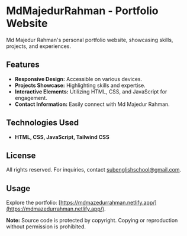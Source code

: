 # MdMajedurRahman - Portfolio Website

Md Majedur Rahman's personal portfolio website, showcasing skills, projects, and experiences.

## Features

- **Responsive Design:** Accessible on various devices.
- **Projects Showcase:** Highlighting skills and expertise.
- **Interactive Elements:** Utilizing HTML, CSS, and JavaScript for engagement.
- **Contact Information:** Easily connect with Md Majedur Rahman.

## Technologies Used

- **HTML, CSS, JavaScript, Tailwind CSS**

## License

All rights reserved. For inquiries, contact [subenglishschool@gmail.com](mailto:subenglishschool@gmail.com).

## Usage

Explore the portfolio: [https://mdmazedurrahman.netlify.app/](https://mdmazedurrahman.netlify.app/).

**Note:** Source code is protected by copyright. Copying or reproduction without permission is prohibited.
